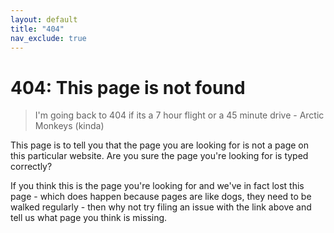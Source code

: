 ```yaml
---
layout: default
title: "404"
nav_exclude: true
---
```

# 404: This page is not found

> I'm going back to 404 if its a 7 hour flight or a 45      minute drive - Arctic Monkeys (kinda)

This page is to tell you that the page you are looking for is not a page on this particular website. Are you sure the page you're looking for is typed correctly? 

If you think this is the page you're looking for and we've in fact lost this page - which does happen because pages are like dogs, they need to be walked regularly - then why not try filing an issue with the link above and tell us what page you think is missing.

